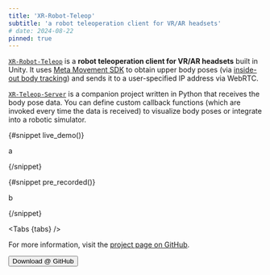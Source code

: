 ```yaml
---
title: 'XR-Robot-Teleop'
subtitle: 'a robot teleoperation client for VR/AR headsets'
# date: 2024-08-22
pinned: true
---
```


<script>
import Action from '$lib/Action.svelte'
import Button from '$lib/Button.svelte'
import Tabs from '$lib/Tabs.svelte';

	let tabs = {
		'Live Demo': live_demo,
		'Pre-recorded': pre_recorded
	};
</script>

[`XR-Robot-Teleop`](https://github.com/yunho-c/XR-Robot-Teleop) is a **robot teleoperation client for VR/AR headsets** built in Unity. It uses [Meta Movement SDK](https://developers.meta.com/horizon/documentation/unity/move-body-tracking/) to obtain upper body poses (via [inside-out body tracking](https://developers.meta.com/horizon/blog/inside-out-body-tracking-and-generative-legs/)) and sends it to a user-specified IP address via WebRTC.

[`XR-Teleop-Server`](https/github.com/yunho-c/XR-Teleop-Server) is a companion project written in Python that receives the body pose data. You can define custom callback functions (which are invoked every time the data is received) to visualize body poses or integrate into a robotic simulator.

{#snippet live_demo()}
	<!-- <iframe width="560" height="315" src="https://www.youtube.com/embed/dQw4w9WgXcQ" title="YouTube video player" frameborder="0" allow="accelerometer; autoplay; clipboard-write; encrypted-media; gyroscope; picture-in-picture" allowfullscreen></iframe> -->
    <p>a</p>
{/snippet}

{#snippet pre_recorded()}
	<!-- <iframe width="560" height="315" src="https://www.youtube.com/embed/o-YBDTqX_ZU" title="YouTube video player" frameborder="0" allow="accelerometer; autoplay; clipboard-write; encrypted-media; gyroscope; picture-in-picture" allowfullscreen></iframe> -->
    <p>b</p>
{/snippet}

<Tabs {tabs} />

For more information, visit the [project page on GitHub](https://github.com/yunho-c/XR-Robot-Teleop).

<Action>
    <Button href="https://github.com/yunho-c/XR-Robot-Teleop/releases">Download @ GitHub</Button>
    <!-- <Button href="https://TODO.com">Download @ Meta App Lab</Button> -->
</Action>
